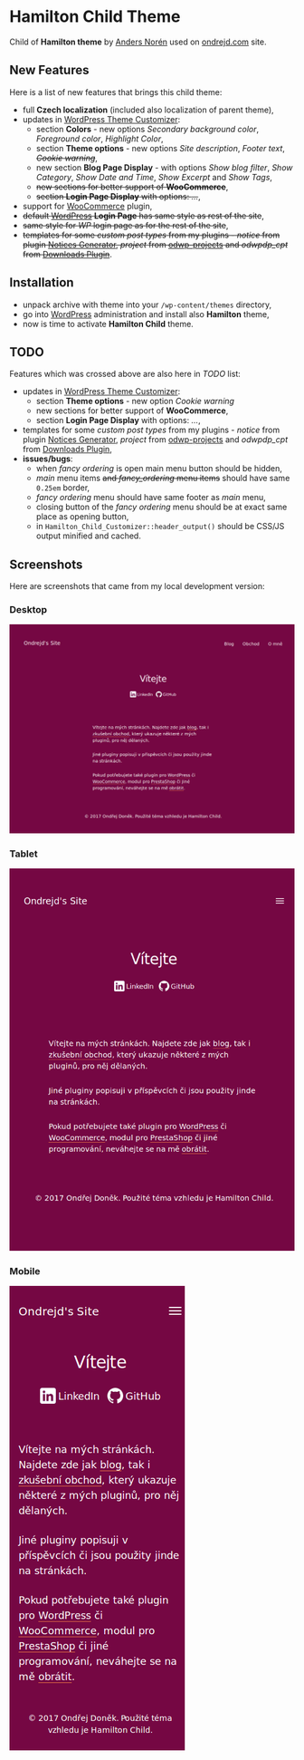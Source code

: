 # Hamilton Child Theme
Child of __Hamilton theme__ by [Anders Norén][6] used on [ondrejd.com][2] site.

## New Features
Here is a list of new features that brings this child theme:
+ full __Czech localization__ (included also localization of parent theme),
+ updates in [WordPress Theme Customizer][7]:
  - section __Colors__ - new options _Secondary background color_, _Foreground color_, _Highlight Color_,
  - section __Theme options__ - new options _Site description_, _Footer text_, ~~_Cookie warning_~~,
  - new section __Blog Page Display__ - with options _Show blog filter_, _Show Category_, _Show Date and Time_, _Show Excerpt_ and _Show Tags_,
  - ~~new sections for better support of __WooCommerce__~~,
  - ~~section __Login Page Display__ with options: _..._~~,
+ support for [WooCommerce][8] plugin,
+ ~~default [WordPress][1] __Login Page__ has same style as rest of the site~~,
+ ~~same style for _WP_ login page as for the rest of the site~~,
+ ~~templates for some _custom post types_ from my plugins - _notice_ from plugin [Notices Generator][3], _project_ from [odwp-projects][4] and *odwpdp_cpt* from [Downloads Plugin][5]~~.

## Installation
+ unpack archive with theme into your `/wp-content/themes` directory,
+ go into [WordPress][1] administration and install also __Hamilton__ theme,
+ now is time to activate __Hamilton Child__ theme.

## TODO
Features which was crossed above are also here in _TODO_ list:
+ updates in [WordPress Theme Customizer][7]:
  - section __Theme options__ - new option _Cookie warning_
  - new sections for better support of __WooCommerce__,
  - section __Login Page Display__ with options: _..._,
+ templates for some _custom post types_ from my plugins - _notice_ from plugin [Notices Generator][3], _project_ from [odwp-projects][4] and *odwpdp_cpt* from [Downloads Plugin][5],
+ __issues/bugs__:
  - when _fancy ordering_ is open main menu button should be hidden,
  - _main_ menu items ~~and _fancy_ordering_ menu items~~ should have same `0.25em` border,
  - _fancy ordering_ menu should have same footer as _main_ menu,
  - closing button of the _fancy ordering_ menu should be at exact same place as opening button,
  - in `Hamilton_Child_Customizer::header_output()` should be CSS/JS output minified and cached.

## Screenshots
Here are screenshots that came from my local development version:

### Desktop
[![Front page on desktop](screenshot.png)](screenshot.png)

### Tablet
[![Front page on tablet](screenshot-tablet.png)](screenshot-tablet.png)

### Mobile
[![Front page on mobile](screenshot-mobile.png)](screenshot-mobile.png)

[1]:https://wordpress.org/
[2]:https://ondrejd.com/
[3]:https://github.com/ondrejd/odwp-notices_generator
[4]:https://github.com/ondrejd/odwp-projects
[5]:https://github.com/ondrejd/od-downloads-plugin
[6]:http://www.andersnoren.se/
[7]:https://developer.wordpress.org/themes/customize-api/
[8]:https://woocommerce.com/
